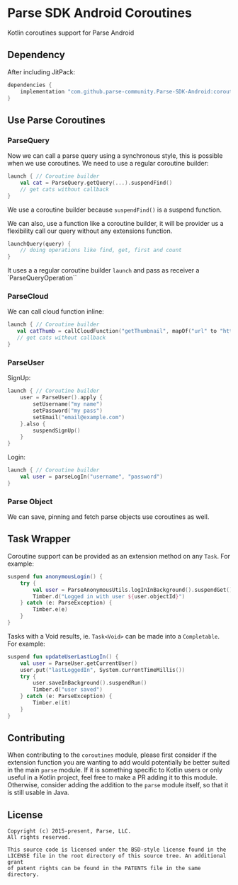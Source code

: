 # Parse SDK Android Coroutines
Kotlin coroutines support for Parse Android

## Dependency

After including JitPack:
```gradle
dependencies {
    implementation "com.github.parse-community.Parse-SDK-Android:coroutines:latest.version.here"
}
```

## Use Parse Coroutines

### ParseQuery

Now we can call a parse query using a synchronous style, this is possible when we use coroutines. We need to use a regular coroutine builder:

```kotlin
launch { // Coroutine builder
    val cat = ParseQuery.getQuery(...).suspendFind()
    // get cats without callback
}
```
We use a coroutine builder because `suspendFind()` is a suspend function.

We can also, use a function like a coroutine builder, it will be provider us a flexibility call our query without any extensions function.

````kotlin
launchQuery(query) {
    // doing operations like find, get, first and count
}
````

It uses a a regular coroutine builder `launch` and pass as receiver a `ParseQueryOperation``

### ParseCloud

We can call cloud function inline:

 ```kotlin
launch { // Coroutine builder
    val catThumb = callCloudFunction("getThumbnail", mapOf("url" to "https://cat.jpg"))
    // get cats without callback
}
```

### ParseUser

SignUp:

```kotlin
launch { // Coroutine builder
    user = ParseUser().apply {
        setUsername("my name")
        setPassword("my pass")
        setEmail("email@example.com")
    }.also {
        suspendSignUp()
    }
}
```
Login:

```kotlin
launch { // Coroutine builder
    val user = parseLogIn("username", "password")
}
```

### Parse Object

We can save, pinning and fetch parse objects use coroutines as well.

## Task Wrapper
Coroutine support can be provided as an extension method on any `Task`. For example:
```kotlin
suspend fun anonymousLogin() {
    try {
        val user = ParseAnonymousUtils.logInInBackground().suspendGet()
        Timber.d("Logged in with user ${user.objectId}")
    } catch (e: ParseException) {
        Timber.e(e)
    }
}
```
Tasks with a Void results, ie. `Task<Void>` can be made into a `Completable`.
For example:
```kotlin
suspend fun updateUserLastLogIn() {
    val user = ParseUser.getCurrentUser()
    user.put("lastLoggedIn", System.currentTimeMillis())
    try {
        user.saveInBackground().suspendRun()
        Timber.d("user saved")
    } catch (e: ParseException) {
        Timber.e(it)
    }
}
```

## Contributing
When contributing to the `coroutines` module, please first consider if the extension function you are wanting to add would potentially be better suited in the main `parse` module. If it is something specific to Kotlin users or only useful in a Kotlin project, feel free to make a PR adding it to this module. Otherwise, consider adding the addition to the `parse` module itself, so that it is still usable in Java.

## License
    Copyright (c) 2015-present, Parse, LLC.
    All rights reserved.

    This source code is licensed under the BSD-style license found in the
    LICENSE file in the root directory of this source tree. An additional grant
    of patent rights can be found in the PATENTS file in the same directory.
